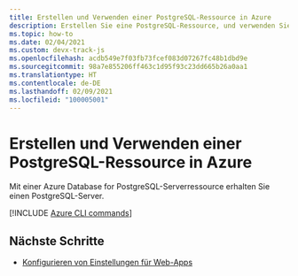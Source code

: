 ```yaml
---
title: Erstellen und Verwenden einer PostgreSQL-Ressource in Azure
description: Erstellen Sie eine PostgreSQL-Ressource, und verwenden Sie sie für Ihre PostgreSQL-Datenbank.
ms.topic: how-to
ms.date: 02/04/2021
ms.custom: devx-track-js
ms.openlocfilehash: acdb549e7f03fb73fcef083d07267fc48b1dbd9e
ms.sourcegitcommit: 98a7e855206ff463c1d95f93c23dd665b26a0aa1
ms.translationtype: HT
ms.contentlocale: de-DE
ms.lasthandoff: 02/09/2021
ms.locfileid: "100005001"
---
```

# <a name="create-and-use-postgresql-on-azure"></a>Erstellen und Verwenden einer PostgreSQL-Ressource in Azure

Mit einer Azure Database for PostgreSQL-Serverressource erhalten Sie einen PostgreSQL-Server. 

[!INCLUDE [Azure CLI commands](../../includes/azure-cli-postgresql-db.md)]

## <a name="next-steps"></a>Nächste Schritte

* [Konfigurieren von Einstellungen für Web-Apps](../configure-web-app-settings.md)

